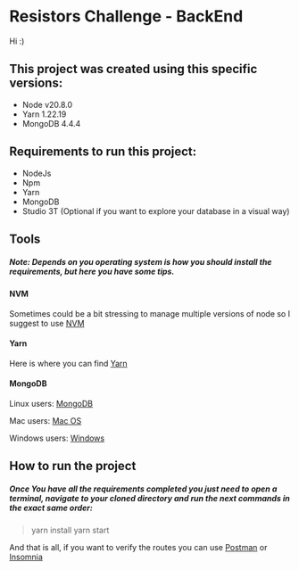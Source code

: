 # Resistors Challenge - BackEnd

Hi :)

## This project was created using this specific versions:

- Node v20.8.0
- Yarn 1.22.19
- MongoDB 4.4.4

## Requirements to run this project:
- NodeJs
- Npm
- Yarn
- MongoDB
- Studio 3T (Optional if you want to explore your database in a visual way)

## Tools
#####  *Note: Depends on you operating system is how you should install the requirements, but here you have some tips.*

#### NVM
Sometimes could be a bit stressing to manage multiple versions of node so I suggest to use [NVM](https://github.com/nvm-sh/nvm) 

#### Yarn
Here is where you can find [Yarn](https://classic.yarnpkg.com/en/docs/install#debian-stable)

#### MongoDB
Linux users: [MongoDB](https://www.mongodb.com/docs/v3.0/administration/install-on-linux/)

Mac users: [Mac OS](https://www.mongodb.com/docs/v3.0/tutorial/install-mongodb-on-os-x/)

Windows users: [Windows](https://www.mongodb.com/docs/v3.0/tutorial/install-mongodb-on-windows/)

## How to run the project
##### Once You have all the requirements completed you just need to open a terminal, navigate to your cloned directory and run the next commands in the exact same order:

> yarn install
> yarn start

And that is all, if you want to verify the routes you can use [Postman](https://www.postman.com/downloads/) or [Insomnia](https://insomnia.rest/download)

